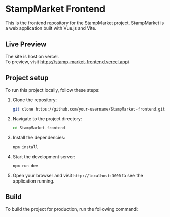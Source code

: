 # StampMarket Frontend

This is the frontend repository for the StampMarket project. StampMarket is a web application built with Vue.js and Vite.

## Live Preview
The site is host on vercel.  
To preview, visit https://stamp-market-frontend.vercel.app/

## Project setup
To run this project locally, follow these steps:

1. Clone the repository:

    ```bash
    git clone https://github.com/your-username/StampMarket-frontend.git
    ```

2. Navigate to the project directory:

    ```bash
    cd StampMarket-frontend
    ```

3. Install the dependencies:

    ```bash
    npm install
    ```

4. Start the development server:

    ```bash
    npm run dev
    ```

5. Open your browser and visit `http://localhost:3000` to see the application running.

## Build

To build the project for production, run the following command:
